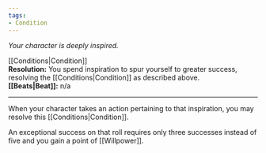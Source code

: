 ```yaml
---
tags:
- Condition
---
```


_Your character is deeply inspired._

[[Conditions|Condition]]\
**Resolution:** You spend inspiration to spur yourself to greater success, resolving the [[Conditions|Condition]] as described above.\
**[[Beats|Beat]]:** n/a

---

When your character takes an action pertaining to that inspiration, you may resolve this [[Conditions|Condition]].

An exceptional success on that roll requires only three successes instead of five and you gain a point of [[Willpower]].